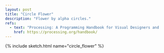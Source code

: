 ```yaml
---
layout: post
title: "Circle Flower"
description: "Flower by alpha circles."
refs:
  - text: "Processing: A Programming Handbook for Visual Designers and Artists (Second Edition)"
    href: https://processing.org/handbook/
---
```


{% include sketch.html name="circle_flower" %}
